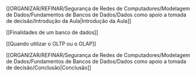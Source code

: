 [[ORGANIZAR/REFINAR/Segurança de Redes de Computadores/Modelagem de Dados/Fundamentos de Bancos de Dados/Dados como apoio a tomada de decisão/Introdução da Aula|Introdução da Aula]]

[[Finalidades de um banco de dados]]

[[Quando utilizar o OLTP ou o OLAP]]

[[ORGANIZAR/REFINAR/Segurança de Redes de Computadores/Modelagem de Dados/Fundamentos de Bancos de Dados/Dados como apoio a tomada de decisão/Conclusão|Conclusão]]